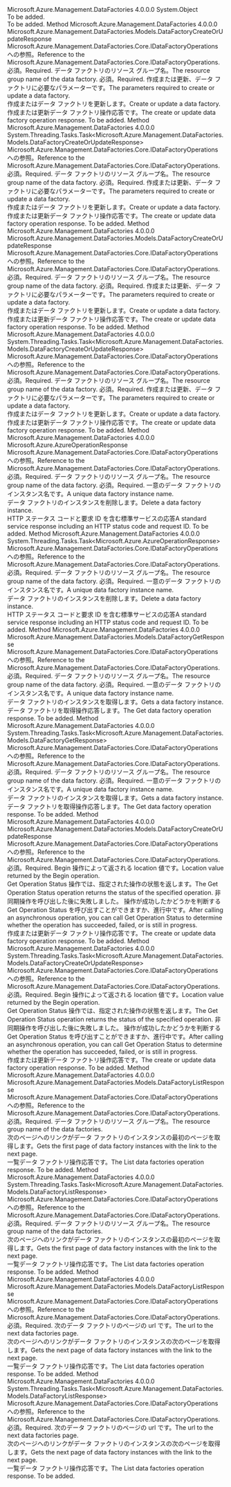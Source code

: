 <Type Name="DataFactoryOperationsExtensions" FullName="Microsoft.Azure.Management.DataFactories.Core.DataFactoryOperationsExtensions">
  <TypeSignature Language="C#" Value="public static class DataFactoryOperationsExtensions" />
  <TypeSignature Language="ILAsm" Value=".class public auto ansi abstract sealed beforefieldinit DataFactoryOperationsExtensions extends System.Object" />
  <TypeSignature Language="DocId" Value="T:Microsoft.Azure.Management.DataFactories.Core.DataFactoryOperationsExtensions" />
  <TypeSignature Language="VB.NET" Value="Public Module DataFactoryOperationsExtensions" />
  <TypeSignature Language="F#" Value="type DataFactoryOperationsExtensions = class" />
  <AssemblyInfo>
    <AssemblyName>Microsoft.Azure.Management.DataFactories</AssemblyName>
    <AssemblyVersion>4.0.0.0</AssemblyVersion>
  </AssemblyInfo>
  <Base>
    <BaseTypeName>System.Object</BaseTypeName>
  </Base>
  <Interfaces />
  <Docs>
    <summary>To be added.</summary>
    <remarks>To be added.</remarks>
  </Docs>
  <Members>
    <Member MemberName="BeginCreateOrUpdate">
      <MemberSignature Language="C#" Value="public static Microsoft.Azure.Management.DataFactories.Models.DataFactoryCreateOrUpdateResponse BeginCreateOrUpdate (this Microsoft.Azure.Management.DataFactories.Core.IDataFactoryOperations operations, string resourceGroupName, Microsoft.Azure.Management.DataFactories.Models.DataFactoryCreateOrUpdateParameters parameters);" />
      <MemberSignature Language="ILAsm" Value=".method public static hidebysig class Microsoft.Azure.Management.DataFactories.Models.DataFactoryCreateOrUpdateResponse BeginCreateOrUpdate(class Microsoft.Azure.Management.DataFactories.Core.IDataFactoryOperations operations, string resourceGroupName, class Microsoft.Azure.Management.DataFactories.Models.DataFactoryCreateOrUpdateParameters parameters) cil managed" />
      <MemberSignature Language="DocId" Value="M:Microsoft.Azure.Management.DataFactories.Core.DataFactoryOperationsExtensions.BeginCreateOrUpdate(Microsoft.Azure.Management.DataFactories.Core.IDataFactoryOperations,System.String,Microsoft.Azure.Management.DataFactories.Models.DataFactoryCreateOrUpdateParameters)" />
      <MemberSignature Language="VB.NET" Value="&lt;Extension()&gt;&#xA;Public Function BeginCreateOrUpdate (operations As IDataFactoryOperations, resourceGroupName As String, parameters As DataFactoryCreateOrUpdateParameters) As DataFactoryCreateOrUpdateResponse" />
      <MemberSignature Language="F#" Value="static member BeginCreateOrUpdate : Microsoft.Azure.Management.DataFactories.Core.IDataFactoryOperations * string * Microsoft.Azure.Management.DataFactories.Models.DataFactoryCreateOrUpdateParameters -&gt; Microsoft.Azure.Management.DataFactories.Models.DataFactoryCreateOrUpdateResponse" Usage="Microsoft.Azure.Management.DataFactories.Core.DataFactoryOperationsExtensions.BeginCreateOrUpdate (operations, resourceGroupName, parameters)" />
      <MemberType>Method</MemberType>
      <AssemblyInfo>
        <AssemblyName>Microsoft.Azure.Management.DataFactories</AssemblyName>
        <AssemblyVersion>4.0.0.0</AssemblyVersion>
      </AssemblyInfo>
      <ReturnValue>
        <ReturnType>Microsoft.Azure.Management.DataFactories.Models.DataFactoryCreateOrUpdateResponse</ReturnType>
      </ReturnValue>
      <Parameters>
        <Parameter Name="operations" Type="Microsoft.Azure.Management.DataFactories.Core.IDataFactoryOperations" RefType="this" />
        <Parameter Name="resourceGroupName" Type="System.String" />
        <Parameter Name="parameters" Type="Microsoft.Azure.Management.DataFactories.Models.DataFactoryCreateOrUpdateParameters" />
      </Parameters>
      <Docs>
        <param name="operations">
            <span data-ttu-id="c0354-101">Microsoft.Azure.Management.DataFactories.Core.IDataFactoryOperations への参照。</span><span class="sxs-lookup"><span data-stu-id="c0354-101">Reference to the Microsoft.Azure.Management.DataFactories.Core.IDataFactoryOperations.</span></span>
            </param>
        <param name="resourceGroupName">
            <span data-ttu-id="c0354-102">必須。</span><span class="sxs-lookup"><span data-stu-id="c0354-102">Required.</span></span> <span data-ttu-id="c0354-103">データ ファクトリのリソース グループ名。</span><span class="sxs-lookup"><span data-stu-id="c0354-103">The resource group name of the data factory.</span></span>
            </param>
        <param name="parameters">
            <span data-ttu-id="c0354-104">必須。</span><span class="sxs-lookup"><span data-stu-id="c0354-104">Required.</span></span> <span data-ttu-id="c0354-105">作成または更新、データ ファクトリに必要なパラメーターです。</span><span class="sxs-lookup"><span data-stu-id="c0354-105">The parameters required to create or update a data factory.</span></span>
            </param>
        <summary>
            <span data-ttu-id="c0354-106">作成またはデータ ファクトリを更新します。</span><span class="sxs-lookup"><span data-stu-id="c0354-106">Create or update a data factory.</span></span>
            </summary>
        <returns>
            <span data-ttu-id="c0354-107">作成または更新データ ファクトリ操作応答です。</span><span class="sxs-lookup"><span data-stu-id="c0354-107">The create or update data factory operation response.</span></span>
            </returns>
        <remarks>To be added.</remarks>
      </Docs>
    </Member>
    <Member MemberName="BeginCreateOrUpdateAsync">
      <MemberSignature Language="C#" Value="public static System.Threading.Tasks.Task&lt;Microsoft.Azure.Management.DataFactories.Models.DataFactoryCreateOrUpdateResponse&gt; BeginCreateOrUpdateAsync (this Microsoft.Azure.Management.DataFactories.Core.IDataFactoryOperations operations, string resourceGroupName, Microsoft.Azure.Management.DataFactories.Models.DataFactoryCreateOrUpdateParameters parameters);" />
      <MemberSignature Language="ILAsm" Value=".method public static hidebysig class System.Threading.Tasks.Task`1&lt;class Microsoft.Azure.Management.DataFactories.Models.DataFactoryCreateOrUpdateResponse&gt; BeginCreateOrUpdateAsync(class Microsoft.Azure.Management.DataFactories.Core.IDataFactoryOperations operations, string resourceGroupName, class Microsoft.Azure.Management.DataFactories.Models.DataFactoryCreateOrUpdateParameters parameters) cil managed" />
      <MemberSignature Language="DocId" Value="M:Microsoft.Azure.Management.DataFactories.Core.DataFactoryOperationsExtensions.BeginCreateOrUpdateAsync(Microsoft.Azure.Management.DataFactories.Core.IDataFactoryOperations,System.String,Microsoft.Azure.Management.DataFactories.Models.DataFactoryCreateOrUpdateParameters)" />
      <MemberSignature Language="VB.NET" Value="&lt;Extension()&gt;&#xA;Public Function BeginCreateOrUpdateAsync (operations As IDataFactoryOperations, resourceGroupName As String, parameters As DataFactoryCreateOrUpdateParameters) As Task(Of DataFactoryCreateOrUpdateResponse)" />
      <MemberSignature Language="F#" Value="static member BeginCreateOrUpdateAsync : Microsoft.Azure.Management.DataFactories.Core.IDataFactoryOperations * string * Microsoft.Azure.Management.DataFactories.Models.DataFactoryCreateOrUpdateParameters -&gt; System.Threading.Tasks.Task&lt;Microsoft.Azure.Management.DataFactories.Models.DataFactoryCreateOrUpdateResponse&gt;" Usage="Microsoft.Azure.Management.DataFactories.Core.DataFactoryOperationsExtensions.BeginCreateOrUpdateAsync (operations, resourceGroupName, parameters)" />
      <MemberType>Method</MemberType>
      <AssemblyInfo>
        <AssemblyName>Microsoft.Azure.Management.DataFactories</AssemblyName>
        <AssemblyVersion>4.0.0.0</AssemblyVersion>
      </AssemblyInfo>
      <ReturnValue>
        <ReturnType>System.Threading.Tasks.Task&lt;Microsoft.Azure.Management.DataFactories.Models.DataFactoryCreateOrUpdateResponse&gt;</ReturnType>
      </ReturnValue>
      <Parameters>
        <Parameter Name="operations" Type="Microsoft.Azure.Management.DataFactories.Core.IDataFactoryOperations" RefType="this" />
        <Parameter Name="resourceGroupName" Type="System.String" />
        <Parameter Name="parameters" Type="Microsoft.Azure.Management.DataFactories.Models.DataFactoryCreateOrUpdateParameters" />
      </Parameters>
      <Docs>
        <param name="operations">
            <span data-ttu-id="c0354-108">Microsoft.Azure.Management.DataFactories.Core.IDataFactoryOperations への参照。</span><span class="sxs-lookup"><span data-stu-id="c0354-108">Reference to the Microsoft.Azure.Management.DataFactories.Core.IDataFactoryOperations.</span></span>
            </param>
        <param name="resourceGroupName">
            <span data-ttu-id="c0354-109">必須。</span><span class="sxs-lookup"><span data-stu-id="c0354-109">Required.</span></span> <span data-ttu-id="c0354-110">データ ファクトリのリソース グループ名。</span><span class="sxs-lookup"><span data-stu-id="c0354-110">The resource group name of the data factory.</span></span>
            </param>
        <param name="parameters">
            <span data-ttu-id="c0354-111">必須。</span><span class="sxs-lookup"><span data-stu-id="c0354-111">Required.</span></span> <span data-ttu-id="c0354-112">作成または更新、データ ファクトリに必要なパラメーターです。</span><span class="sxs-lookup"><span data-stu-id="c0354-112">The parameters required to create or update a data factory.</span></span>
            </param>
        <summary>
            <span data-ttu-id="c0354-113">作成またはデータ ファクトリを更新します。</span><span class="sxs-lookup"><span data-stu-id="c0354-113">Create or update a data factory.</span></span>
            </summary>
        <returns>
            <span data-ttu-id="c0354-114">作成または更新データ ファクトリ操作応答です。</span><span class="sxs-lookup"><span data-stu-id="c0354-114">The create or update data factory operation response.</span></span>
            </returns>
        <remarks>To be added.</remarks>
      </Docs>
    </Member>
    <Member MemberName="CreateOrUpdate">
      <MemberSignature Language="C#" Value="public static Microsoft.Azure.Management.DataFactories.Models.DataFactoryCreateOrUpdateResponse CreateOrUpdate (this Microsoft.Azure.Management.DataFactories.Core.IDataFactoryOperations operations, string resourceGroupName, Microsoft.Azure.Management.DataFactories.Models.DataFactoryCreateOrUpdateParameters parameters);" />
      <MemberSignature Language="ILAsm" Value=".method public static hidebysig class Microsoft.Azure.Management.DataFactories.Models.DataFactoryCreateOrUpdateResponse CreateOrUpdate(class Microsoft.Azure.Management.DataFactories.Core.IDataFactoryOperations operations, string resourceGroupName, class Microsoft.Azure.Management.DataFactories.Models.DataFactoryCreateOrUpdateParameters parameters) cil managed" />
      <MemberSignature Language="DocId" Value="M:Microsoft.Azure.Management.DataFactories.Core.DataFactoryOperationsExtensions.CreateOrUpdate(Microsoft.Azure.Management.DataFactories.Core.IDataFactoryOperations,System.String,Microsoft.Azure.Management.DataFactories.Models.DataFactoryCreateOrUpdateParameters)" />
      <MemberSignature Language="VB.NET" Value="&lt;Extension()&gt;&#xA;Public Function CreateOrUpdate (operations As IDataFactoryOperations, resourceGroupName As String, parameters As DataFactoryCreateOrUpdateParameters) As DataFactoryCreateOrUpdateResponse" />
      <MemberSignature Language="F#" Value="static member CreateOrUpdate : Microsoft.Azure.Management.DataFactories.Core.IDataFactoryOperations * string * Microsoft.Azure.Management.DataFactories.Models.DataFactoryCreateOrUpdateParameters -&gt; Microsoft.Azure.Management.DataFactories.Models.DataFactoryCreateOrUpdateResponse" Usage="Microsoft.Azure.Management.DataFactories.Core.DataFactoryOperationsExtensions.CreateOrUpdate (operations, resourceGroupName, parameters)" />
      <MemberType>Method</MemberType>
      <AssemblyInfo>
        <AssemblyName>Microsoft.Azure.Management.DataFactories</AssemblyName>
        <AssemblyVersion>4.0.0.0</AssemblyVersion>
      </AssemblyInfo>
      <ReturnValue>
        <ReturnType>Microsoft.Azure.Management.DataFactories.Models.DataFactoryCreateOrUpdateResponse</ReturnType>
      </ReturnValue>
      <Parameters>
        <Parameter Name="operations" Type="Microsoft.Azure.Management.DataFactories.Core.IDataFactoryOperations" RefType="this" />
        <Parameter Name="resourceGroupName" Type="System.String" />
        <Parameter Name="parameters" Type="Microsoft.Azure.Management.DataFactories.Models.DataFactoryCreateOrUpdateParameters" />
      </Parameters>
      <Docs>
        <param name="operations">
            <span data-ttu-id="c0354-115">Microsoft.Azure.Management.DataFactories.Core.IDataFactoryOperations への参照。</span><span class="sxs-lookup"><span data-stu-id="c0354-115">Reference to the Microsoft.Azure.Management.DataFactories.Core.IDataFactoryOperations.</span></span>
            </param>
        <param name="resourceGroupName">
            <span data-ttu-id="c0354-116">必須。</span><span class="sxs-lookup"><span data-stu-id="c0354-116">Required.</span></span> <span data-ttu-id="c0354-117">データ ファクトリのリソース グループ名。</span><span class="sxs-lookup"><span data-stu-id="c0354-117">The resource group name of the data factory.</span></span>
            </param>
        <param name="parameters">
            <span data-ttu-id="c0354-118">必須。</span><span class="sxs-lookup"><span data-stu-id="c0354-118">Required.</span></span> <span data-ttu-id="c0354-119">作成または更新、データ ファクトリに必要なパラメーターです。</span><span class="sxs-lookup"><span data-stu-id="c0354-119">The parameters required to create or update a data factory.</span></span>
            </param>
        <summary>
            <span data-ttu-id="c0354-120">作成またはデータ ファクトリを更新します。</span><span class="sxs-lookup"><span data-stu-id="c0354-120">Create or update a data factory.</span></span>
            </summary>
        <returns>
            <span data-ttu-id="c0354-121">作成または更新データ ファクトリ操作応答です。</span><span class="sxs-lookup"><span data-stu-id="c0354-121">The create or update data factory operation response.</span></span>
            </returns>
        <remarks>To be added.</remarks>
      </Docs>
    </Member>
    <Member MemberName="CreateOrUpdateAsync">
      <MemberSignature Language="C#" Value="public static System.Threading.Tasks.Task&lt;Microsoft.Azure.Management.DataFactories.Models.DataFactoryCreateOrUpdateResponse&gt; CreateOrUpdateAsync (this Microsoft.Azure.Management.DataFactories.Core.IDataFactoryOperations operations, string resourceGroupName, Microsoft.Azure.Management.DataFactories.Models.DataFactoryCreateOrUpdateParameters parameters);" />
      <MemberSignature Language="ILAsm" Value=".method public static hidebysig class System.Threading.Tasks.Task`1&lt;class Microsoft.Azure.Management.DataFactories.Models.DataFactoryCreateOrUpdateResponse&gt; CreateOrUpdateAsync(class Microsoft.Azure.Management.DataFactories.Core.IDataFactoryOperations operations, string resourceGroupName, class Microsoft.Azure.Management.DataFactories.Models.DataFactoryCreateOrUpdateParameters parameters) cil managed" />
      <MemberSignature Language="DocId" Value="M:Microsoft.Azure.Management.DataFactories.Core.DataFactoryOperationsExtensions.CreateOrUpdateAsync(Microsoft.Azure.Management.DataFactories.Core.IDataFactoryOperations,System.String,Microsoft.Azure.Management.DataFactories.Models.DataFactoryCreateOrUpdateParameters)" />
      <MemberSignature Language="VB.NET" Value="&lt;Extension()&gt;&#xA;Public Function CreateOrUpdateAsync (operations As IDataFactoryOperations, resourceGroupName As String, parameters As DataFactoryCreateOrUpdateParameters) As Task(Of DataFactoryCreateOrUpdateResponse)" />
      <MemberSignature Language="F#" Value="static member CreateOrUpdateAsync : Microsoft.Azure.Management.DataFactories.Core.IDataFactoryOperations * string * Microsoft.Azure.Management.DataFactories.Models.DataFactoryCreateOrUpdateParameters -&gt; System.Threading.Tasks.Task&lt;Microsoft.Azure.Management.DataFactories.Models.DataFactoryCreateOrUpdateResponse&gt;" Usage="Microsoft.Azure.Management.DataFactories.Core.DataFactoryOperationsExtensions.CreateOrUpdateAsync (operations, resourceGroupName, parameters)" />
      <MemberType>Method</MemberType>
      <AssemblyInfo>
        <AssemblyName>Microsoft.Azure.Management.DataFactories</AssemblyName>
        <AssemblyVersion>4.0.0.0</AssemblyVersion>
      </AssemblyInfo>
      <ReturnValue>
        <ReturnType>System.Threading.Tasks.Task&lt;Microsoft.Azure.Management.DataFactories.Models.DataFactoryCreateOrUpdateResponse&gt;</ReturnType>
      </ReturnValue>
      <Parameters>
        <Parameter Name="operations" Type="Microsoft.Azure.Management.DataFactories.Core.IDataFactoryOperations" RefType="this" />
        <Parameter Name="resourceGroupName" Type="System.String" />
        <Parameter Name="parameters" Type="Microsoft.Azure.Management.DataFactories.Models.DataFactoryCreateOrUpdateParameters" />
      </Parameters>
      <Docs>
        <param name="operations">
            <span data-ttu-id="c0354-122">Microsoft.Azure.Management.DataFactories.Core.IDataFactoryOperations への参照。</span><span class="sxs-lookup"><span data-stu-id="c0354-122">Reference to the Microsoft.Azure.Management.DataFactories.Core.IDataFactoryOperations.</span></span>
            </param>
        <param name="resourceGroupName">
            <span data-ttu-id="c0354-123">必須。</span><span class="sxs-lookup"><span data-stu-id="c0354-123">Required.</span></span> <span data-ttu-id="c0354-124">データ ファクトリのリソース グループ名。</span><span class="sxs-lookup"><span data-stu-id="c0354-124">The resource group name of the data factory.</span></span>
            </param>
        <param name="parameters">
            <span data-ttu-id="c0354-125">必須。</span><span class="sxs-lookup"><span data-stu-id="c0354-125">Required.</span></span> <span data-ttu-id="c0354-126">作成または更新、データ ファクトリに必要なパラメーターです。</span><span class="sxs-lookup"><span data-stu-id="c0354-126">The parameters required to create or update a data factory.</span></span>
            </param>
        <summary>
            <span data-ttu-id="c0354-127">作成またはデータ ファクトリを更新します。</span><span class="sxs-lookup"><span data-stu-id="c0354-127">Create or update a data factory.</span></span>
            </summary>
        <returns>
            <span data-ttu-id="c0354-128">作成または更新データ ファクトリ操作応答です。</span><span class="sxs-lookup"><span data-stu-id="c0354-128">The create or update data factory operation response.</span></span>
            </returns>
        <remarks>To be added.</remarks>
      </Docs>
    </Member>
    <Member MemberName="Delete">
      <MemberSignature Language="C#" Value="public static Microsoft.Azure.AzureOperationResponse Delete (this Microsoft.Azure.Management.DataFactories.Core.IDataFactoryOperations operations, string resourceGroupName, string dataFactoryName);" />
      <MemberSignature Language="ILAsm" Value=".method public static hidebysig class Microsoft.Azure.AzureOperationResponse Delete(class Microsoft.Azure.Management.DataFactories.Core.IDataFactoryOperations operations, string resourceGroupName, string dataFactoryName) cil managed" />
      <MemberSignature Language="DocId" Value="M:Microsoft.Azure.Management.DataFactories.Core.DataFactoryOperationsExtensions.Delete(Microsoft.Azure.Management.DataFactories.Core.IDataFactoryOperations,System.String,System.String)" />
      <MemberSignature Language="VB.NET" Value="&lt;Extension()&gt;&#xA;Public Function Delete (operations As IDataFactoryOperations, resourceGroupName As String, dataFactoryName As String) As AzureOperationResponse" />
      <MemberSignature Language="F#" Value="static member Delete : Microsoft.Azure.Management.DataFactories.Core.IDataFactoryOperations * string * string -&gt; Microsoft.Azure.AzureOperationResponse" Usage="Microsoft.Azure.Management.DataFactories.Core.DataFactoryOperationsExtensions.Delete (operations, resourceGroupName, dataFactoryName)" />
      <MemberType>Method</MemberType>
      <AssemblyInfo>
        <AssemblyName>Microsoft.Azure.Management.DataFactories</AssemblyName>
        <AssemblyVersion>4.0.0.0</AssemblyVersion>
      </AssemblyInfo>
      <ReturnValue>
        <ReturnType>Microsoft.Azure.AzureOperationResponse</ReturnType>
      </ReturnValue>
      <Parameters>
        <Parameter Name="operations" Type="Microsoft.Azure.Management.DataFactories.Core.IDataFactoryOperations" RefType="this" />
        <Parameter Name="resourceGroupName" Type="System.String" />
        <Parameter Name="dataFactoryName" Type="System.String" />
      </Parameters>
      <Docs>
        <param name="operations">
            <span data-ttu-id="c0354-129">Microsoft.Azure.Management.DataFactories.Core.IDataFactoryOperations への参照。</span><span class="sxs-lookup"><span data-stu-id="c0354-129">Reference to the Microsoft.Azure.Management.DataFactories.Core.IDataFactoryOperations.</span></span>
            </param>
        <param name="resourceGroupName">
            <span data-ttu-id="c0354-130">必須。</span><span class="sxs-lookup"><span data-stu-id="c0354-130">Required.</span></span> <span data-ttu-id="c0354-131">データ ファクトリのリソース グループ名。</span><span class="sxs-lookup"><span data-stu-id="c0354-131">The resource group name of the data factory.</span></span>
            </param>
        <param name="dataFactoryName">
            <span data-ttu-id="c0354-132">必須。</span><span class="sxs-lookup"><span data-stu-id="c0354-132">Required.</span></span> <span data-ttu-id="c0354-133">一意のデータ ファクトリのインスタンス名です。</span><span class="sxs-lookup"><span data-stu-id="c0354-133">A unique data factory instance name.</span></span>
            </param>
        <summary>
            <span data-ttu-id="c0354-134">データ ファクトリのインスタンスを削除します。</span><span class="sxs-lookup"><span data-stu-id="c0354-134">Delete a data factory instance.</span></span>
            </summary>
        <returns>
            <span data-ttu-id="c0354-135">HTTP ステータス コードと要求 ID を含む標準サービスの応答</span><span class="sxs-lookup"><span data-stu-id="c0354-135">A standard service response including an HTTP status code and request ID.</span></span>
            </returns>
        <remarks>To be added.</remarks>
      </Docs>
    </Member>
    <Member MemberName="DeleteAsync">
      <MemberSignature Language="C#" Value="public static System.Threading.Tasks.Task&lt;Microsoft.Azure.AzureOperationResponse&gt; DeleteAsync (this Microsoft.Azure.Management.DataFactories.Core.IDataFactoryOperations operations, string resourceGroupName, string dataFactoryName);" />
      <MemberSignature Language="ILAsm" Value=".method public static hidebysig class System.Threading.Tasks.Task`1&lt;class Microsoft.Azure.AzureOperationResponse&gt; DeleteAsync(class Microsoft.Azure.Management.DataFactories.Core.IDataFactoryOperations operations, string resourceGroupName, string dataFactoryName) cil managed" />
      <MemberSignature Language="DocId" Value="M:Microsoft.Azure.Management.DataFactories.Core.DataFactoryOperationsExtensions.DeleteAsync(Microsoft.Azure.Management.DataFactories.Core.IDataFactoryOperations,System.String,System.String)" />
      <MemberSignature Language="VB.NET" Value="&lt;Extension()&gt;&#xA;Public Function DeleteAsync (operations As IDataFactoryOperations, resourceGroupName As String, dataFactoryName As String) As Task(Of AzureOperationResponse)" />
      <MemberSignature Language="F#" Value="static member DeleteAsync : Microsoft.Azure.Management.DataFactories.Core.IDataFactoryOperations * string * string -&gt; System.Threading.Tasks.Task&lt;Microsoft.Azure.AzureOperationResponse&gt;" Usage="Microsoft.Azure.Management.DataFactories.Core.DataFactoryOperationsExtensions.DeleteAsync (operations, resourceGroupName, dataFactoryName)" />
      <MemberType>Method</MemberType>
      <AssemblyInfo>
        <AssemblyName>Microsoft.Azure.Management.DataFactories</AssemblyName>
        <AssemblyVersion>4.0.0.0</AssemblyVersion>
      </AssemblyInfo>
      <ReturnValue>
        <ReturnType>System.Threading.Tasks.Task&lt;Microsoft.Azure.AzureOperationResponse&gt;</ReturnType>
      </ReturnValue>
      <Parameters>
        <Parameter Name="operations" Type="Microsoft.Azure.Management.DataFactories.Core.IDataFactoryOperations" RefType="this" />
        <Parameter Name="resourceGroupName" Type="System.String" />
        <Parameter Name="dataFactoryName" Type="System.String" />
      </Parameters>
      <Docs>
        <param name="operations">
            <span data-ttu-id="c0354-136">Microsoft.Azure.Management.DataFactories.Core.IDataFactoryOperations への参照。</span><span class="sxs-lookup"><span data-stu-id="c0354-136">Reference to the Microsoft.Azure.Management.DataFactories.Core.IDataFactoryOperations.</span></span>
            </param>
        <param name="resourceGroupName">
            <span data-ttu-id="c0354-137">必須。</span><span class="sxs-lookup"><span data-stu-id="c0354-137">Required.</span></span> <span data-ttu-id="c0354-138">データ ファクトリのリソース グループ名。</span><span class="sxs-lookup"><span data-stu-id="c0354-138">The resource group name of the data factory.</span></span>
            </param>
        <param name="dataFactoryName">
            <span data-ttu-id="c0354-139">必須。</span><span class="sxs-lookup"><span data-stu-id="c0354-139">Required.</span></span> <span data-ttu-id="c0354-140">一意のデータ ファクトリのインスタンス名です。</span><span class="sxs-lookup"><span data-stu-id="c0354-140">A unique data factory instance name.</span></span>
            </param>
        <summary>
            <span data-ttu-id="c0354-141">データ ファクトリのインスタンスを削除します。</span><span class="sxs-lookup"><span data-stu-id="c0354-141">Delete a data factory instance.</span></span>
            </summary>
        <returns>
            <span data-ttu-id="c0354-142">HTTP ステータス コードと要求 ID を含む標準サービスの応答</span><span class="sxs-lookup"><span data-stu-id="c0354-142">A standard service response including an HTTP status code and request ID.</span></span>
            </returns>
        <remarks>To be added.</remarks>
      </Docs>
    </Member>
    <Member MemberName="Get">
      <MemberSignature Language="C#" Value="public static Microsoft.Azure.Management.DataFactories.Models.DataFactoryGetResponse Get (this Microsoft.Azure.Management.DataFactories.Core.IDataFactoryOperations operations, string resourceGroupName, string dataFactoryName);" />
      <MemberSignature Language="ILAsm" Value=".method public static hidebysig class Microsoft.Azure.Management.DataFactories.Models.DataFactoryGetResponse Get(class Microsoft.Azure.Management.DataFactories.Core.IDataFactoryOperations operations, string resourceGroupName, string dataFactoryName) cil managed" />
      <MemberSignature Language="DocId" Value="M:Microsoft.Azure.Management.DataFactories.Core.DataFactoryOperationsExtensions.Get(Microsoft.Azure.Management.DataFactories.Core.IDataFactoryOperations,System.String,System.String)" />
      <MemberSignature Language="VB.NET" Value="&lt;Extension()&gt;&#xA;Public Function Get (operations As IDataFactoryOperations, resourceGroupName As String, dataFactoryName As String) As DataFactoryGetResponse" />
      <MemberSignature Language="F#" Value="static member Get : Microsoft.Azure.Management.DataFactories.Core.IDataFactoryOperations * string * string -&gt; Microsoft.Azure.Management.DataFactories.Models.DataFactoryGetResponse" Usage="Microsoft.Azure.Management.DataFactories.Core.DataFactoryOperationsExtensions.Get (operations, resourceGroupName, dataFactoryName)" />
      <MemberType>Method</MemberType>
      <AssemblyInfo>
        <AssemblyName>Microsoft.Azure.Management.DataFactories</AssemblyName>
        <AssemblyVersion>4.0.0.0</AssemblyVersion>
      </AssemblyInfo>
      <ReturnValue>
        <ReturnType>Microsoft.Azure.Management.DataFactories.Models.DataFactoryGetResponse</ReturnType>
      </ReturnValue>
      <Parameters>
        <Parameter Name="operations" Type="Microsoft.Azure.Management.DataFactories.Core.IDataFactoryOperations" RefType="this" />
        <Parameter Name="resourceGroupName" Type="System.String" />
        <Parameter Name="dataFactoryName" Type="System.String" />
      </Parameters>
      <Docs>
        <param name="operations">
            <span data-ttu-id="c0354-143">Microsoft.Azure.Management.DataFactories.Core.IDataFactoryOperations への参照。</span><span class="sxs-lookup"><span data-stu-id="c0354-143">Reference to the Microsoft.Azure.Management.DataFactories.Core.IDataFactoryOperations.</span></span>
            </param>
        <param name="resourceGroupName">
            <span data-ttu-id="c0354-144">必須。</span><span class="sxs-lookup"><span data-stu-id="c0354-144">Required.</span></span> <span data-ttu-id="c0354-145">データ ファクトリのリソース グループ名。</span><span class="sxs-lookup"><span data-stu-id="c0354-145">The resource group name of the data factory.</span></span>
            </param>
        <param name="dataFactoryName">
            <span data-ttu-id="c0354-146">必須。</span><span class="sxs-lookup"><span data-stu-id="c0354-146">Required.</span></span> <span data-ttu-id="c0354-147">一意のデータ ファクトリのインスタンス名です。</span><span class="sxs-lookup"><span data-stu-id="c0354-147">A unique data factory instance name.</span></span>
            </param>
        <summary>
            <span data-ttu-id="c0354-148">データ ファクトリのインスタンスを取得します。</span><span class="sxs-lookup"><span data-stu-id="c0354-148">Gets a data factory instance.</span></span>
            </summary>
        <returns>
            <span data-ttu-id="c0354-149">データ ファクトリを取得操作応答します。</span><span class="sxs-lookup"><span data-stu-id="c0354-149">The Get data factory operation response.</span></span>
            </returns>
        <remarks>To be added.</remarks>
      </Docs>
    </Member>
    <Member MemberName="GetAsync">
      <MemberSignature Language="C#" Value="public static System.Threading.Tasks.Task&lt;Microsoft.Azure.Management.DataFactories.Models.DataFactoryGetResponse&gt; GetAsync (this Microsoft.Azure.Management.DataFactories.Core.IDataFactoryOperations operations, string resourceGroupName, string dataFactoryName);" />
      <MemberSignature Language="ILAsm" Value=".method public static hidebysig class System.Threading.Tasks.Task`1&lt;class Microsoft.Azure.Management.DataFactories.Models.DataFactoryGetResponse&gt; GetAsync(class Microsoft.Azure.Management.DataFactories.Core.IDataFactoryOperations operations, string resourceGroupName, string dataFactoryName) cil managed" />
      <MemberSignature Language="DocId" Value="M:Microsoft.Azure.Management.DataFactories.Core.DataFactoryOperationsExtensions.GetAsync(Microsoft.Azure.Management.DataFactories.Core.IDataFactoryOperations,System.String,System.String)" />
      <MemberSignature Language="VB.NET" Value="&lt;Extension()&gt;&#xA;Public Function GetAsync (operations As IDataFactoryOperations, resourceGroupName As String, dataFactoryName As String) As Task(Of DataFactoryGetResponse)" />
      <MemberSignature Language="F#" Value="static member GetAsync : Microsoft.Azure.Management.DataFactories.Core.IDataFactoryOperations * string * string -&gt; System.Threading.Tasks.Task&lt;Microsoft.Azure.Management.DataFactories.Models.DataFactoryGetResponse&gt;" Usage="Microsoft.Azure.Management.DataFactories.Core.DataFactoryOperationsExtensions.GetAsync (operations, resourceGroupName, dataFactoryName)" />
      <MemberType>Method</MemberType>
      <AssemblyInfo>
        <AssemblyName>Microsoft.Azure.Management.DataFactories</AssemblyName>
        <AssemblyVersion>4.0.0.0</AssemblyVersion>
      </AssemblyInfo>
      <ReturnValue>
        <ReturnType>System.Threading.Tasks.Task&lt;Microsoft.Azure.Management.DataFactories.Models.DataFactoryGetResponse&gt;</ReturnType>
      </ReturnValue>
      <Parameters>
        <Parameter Name="operations" Type="Microsoft.Azure.Management.DataFactories.Core.IDataFactoryOperations" RefType="this" />
        <Parameter Name="resourceGroupName" Type="System.String" />
        <Parameter Name="dataFactoryName" Type="System.String" />
      </Parameters>
      <Docs>
        <param name="operations">
            <span data-ttu-id="c0354-150">Microsoft.Azure.Management.DataFactories.Core.IDataFactoryOperations への参照。</span><span class="sxs-lookup"><span data-stu-id="c0354-150">Reference to the Microsoft.Azure.Management.DataFactories.Core.IDataFactoryOperations.</span></span>
            </param>
        <param name="resourceGroupName">
            <span data-ttu-id="c0354-151">必須。</span><span class="sxs-lookup"><span data-stu-id="c0354-151">Required.</span></span> <span data-ttu-id="c0354-152">データ ファクトリのリソース グループ名。</span><span class="sxs-lookup"><span data-stu-id="c0354-152">The resource group name of the data factory.</span></span>
            </param>
        <param name="dataFactoryName">
            <span data-ttu-id="c0354-153">必須。</span><span class="sxs-lookup"><span data-stu-id="c0354-153">Required.</span></span> <span data-ttu-id="c0354-154">一意のデータ ファクトリのインスタンス名です。</span><span class="sxs-lookup"><span data-stu-id="c0354-154">A unique data factory instance name.</span></span>
            </param>
        <summary>
            <span data-ttu-id="c0354-155">データ ファクトリのインスタンスを取得します。</span><span class="sxs-lookup"><span data-stu-id="c0354-155">Gets a data factory instance.</span></span>
            </summary>
        <returns>
            <span data-ttu-id="c0354-156">データ ファクトリを取得操作応答します。</span><span class="sxs-lookup"><span data-stu-id="c0354-156">The Get data factory operation response.</span></span>
            </returns>
        <remarks>To be added.</remarks>
      </Docs>
    </Member>
    <Member MemberName="GetCreateOrUpdateStatus">
      <MemberSignature Language="C#" Value="public static Microsoft.Azure.Management.DataFactories.Models.DataFactoryCreateOrUpdateResponse GetCreateOrUpdateStatus (this Microsoft.Azure.Management.DataFactories.Core.IDataFactoryOperations operations, string operationStatusLink);" />
      <MemberSignature Language="ILAsm" Value=".method public static hidebysig class Microsoft.Azure.Management.DataFactories.Models.DataFactoryCreateOrUpdateResponse GetCreateOrUpdateStatus(class Microsoft.Azure.Management.DataFactories.Core.IDataFactoryOperations operations, string operationStatusLink) cil managed" />
      <MemberSignature Language="DocId" Value="M:Microsoft.Azure.Management.DataFactories.Core.DataFactoryOperationsExtensions.GetCreateOrUpdateStatus(Microsoft.Azure.Management.DataFactories.Core.IDataFactoryOperations,System.String)" />
      <MemberSignature Language="VB.NET" Value="&lt;Extension()&gt;&#xA;Public Function GetCreateOrUpdateStatus (operations As IDataFactoryOperations, operationStatusLink As String) As DataFactoryCreateOrUpdateResponse" />
      <MemberSignature Language="F#" Value="static member GetCreateOrUpdateStatus : Microsoft.Azure.Management.DataFactories.Core.IDataFactoryOperations * string -&gt; Microsoft.Azure.Management.DataFactories.Models.DataFactoryCreateOrUpdateResponse" Usage="Microsoft.Azure.Management.DataFactories.Core.DataFactoryOperationsExtensions.GetCreateOrUpdateStatus (operations, operationStatusLink)" />
      <MemberType>Method</MemberType>
      <AssemblyInfo>
        <AssemblyName>Microsoft.Azure.Management.DataFactories</AssemblyName>
        <AssemblyVersion>4.0.0.0</AssemblyVersion>
      </AssemblyInfo>
      <ReturnValue>
        <ReturnType>Microsoft.Azure.Management.DataFactories.Models.DataFactoryCreateOrUpdateResponse</ReturnType>
      </ReturnValue>
      <Parameters>
        <Parameter Name="operations" Type="Microsoft.Azure.Management.DataFactories.Core.IDataFactoryOperations" RefType="this" />
        <Parameter Name="operationStatusLink" Type="System.String" />
      </Parameters>
      <Docs>
        <param name="operations">
            <span data-ttu-id="c0354-157">Microsoft.Azure.Management.DataFactories.Core.IDataFactoryOperations への参照。</span><span class="sxs-lookup"><span data-stu-id="c0354-157">Reference to the Microsoft.Azure.Management.DataFactories.Core.IDataFactoryOperations.</span></span>
            </param>
        <param name="operationStatusLink">
            <span data-ttu-id="c0354-158">必須。</span><span class="sxs-lookup"><span data-stu-id="c0354-158">Required.</span></span> <span data-ttu-id="c0354-159">Begin 操作によって返される location 値です。</span><span class="sxs-lookup"><span data-stu-id="c0354-159">Location value returned by the Begin operation.</span></span>
            </param>
        <summary>
            <span data-ttu-id="c0354-160">Get Operation Status 操作では、指定された操作の状態を返します。</span><span class="sxs-lookup"><span data-stu-id="c0354-160">The Get Operation Status operation returns the status of the specified operation.</span></span> <span data-ttu-id="c0354-161">非同期操作を呼び出した後に失敗しました。 操作が成功したかどうかを判断する Get Operation Status を呼び出すことができますか、進行中です。</span><span class="sxs-lookup"><span data-stu-id="c0354-161">After calling an asynchronous operation, you can call Get Operation Status to determine whether the operation has succeeded, failed, or is still in progress.</span></span>
            </summary>
        <returns>
            <span data-ttu-id="c0354-162">作成または更新データ ファクトリ操作応答です。</span><span class="sxs-lookup"><span data-stu-id="c0354-162">The create or update data factory operation response.</span></span>
            </returns>
        <remarks>To be added.</remarks>
      </Docs>
    </Member>
    <Member MemberName="GetCreateOrUpdateStatusAsync">
      <MemberSignature Language="C#" Value="public static System.Threading.Tasks.Task&lt;Microsoft.Azure.Management.DataFactories.Models.DataFactoryCreateOrUpdateResponse&gt; GetCreateOrUpdateStatusAsync (this Microsoft.Azure.Management.DataFactories.Core.IDataFactoryOperations operations, string operationStatusLink);" />
      <MemberSignature Language="ILAsm" Value=".method public static hidebysig class System.Threading.Tasks.Task`1&lt;class Microsoft.Azure.Management.DataFactories.Models.DataFactoryCreateOrUpdateResponse&gt; GetCreateOrUpdateStatusAsync(class Microsoft.Azure.Management.DataFactories.Core.IDataFactoryOperations operations, string operationStatusLink) cil managed" />
      <MemberSignature Language="DocId" Value="M:Microsoft.Azure.Management.DataFactories.Core.DataFactoryOperationsExtensions.GetCreateOrUpdateStatusAsync(Microsoft.Azure.Management.DataFactories.Core.IDataFactoryOperations,System.String)" />
      <MemberSignature Language="VB.NET" Value="&lt;Extension()&gt;&#xA;Public Function GetCreateOrUpdateStatusAsync (operations As IDataFactoryOperations, operationStatusLink As String) As Task(Of DataFactoryCreateOrUpdateResponse)" />
      <MemberSignature Language="F#" Value="static member GetCreateOrUpdateStatusAsync : Microsoft.Azure.Management.DataFactories.Core.IDataFactoryOperations * string -&gt; System.Threading.Tasks.Task&lt;Microsoft.Azure.Management.DataFactories.Models.DataFactoryCreateOrUpdateResponse&gt;" Usage="Microsoft.Azure.Management.DataFactories.Core.DataFactoryOperationsExtensions.GetCreateOrUpdateStatusAsync (operations, operationStatusLink)" />
      <MemberType>Method</MemberType>
      <AssemblyInfo>
        <AssemblyName>Microsoft.Azure.Management.DataFactories</AssemblyName>
        <AssemblyVersion>4.0.0.0</AssemblyVersion>
      </AssemblyInfo>
      <ReturnValue>
        <ReturnType>System.Threading.Tasks.Task&lt;Microsoft.Azure.Management.DataFactories.Models.DataFactoryCreateOrUpdateResponse&gt;</ReturnType>
      </ReturnValue>
      <Parameters>
        <Parameter Name="operations" Type="Microsoft.Azure.Management.DataFactories.Core.IDataFactoryOperations" RefType="this" />
        <Parameter Name="operationStatusLink" Type="System.String" />
      </Parameters>
      <Docs>
        <param name="operations">
            <span data-ttu-id="c0354-163">Microsoft.Azure.Management.DataFactories.Core.IDataFactoryOperations への参照。</span><span class="sxs-lookup"><span data-stu-id="c0354-163">Reference to the Microsoft.Azure.Management.DataFactories.Core.IDataFactoryOperations.</span></span>
            </param>
        <param name="operationStatusLink">
            <span data-ttu-id="c0354-164">必須。</span><span class="sxs-lookup"><span data-stu-id="c0354-164">Required.</span></span> <span data-ttu-id="c0354-165">Begin 操作によって返される location 値です。</span><span class="sxs-lookup"><span data-stu-id="c0354-165">Location value returned by the Begin operation.</span></span>
            </param>
        <summary>
            <span data-ttu-id="c0354-166">Get Operation Status 操作では、指定された操作の状態を返します。</span><span class="sxs-lookup"><span data-stu-id="c0354-166">The Get Operation Status operation returns the status of the specified operation.</span></span> <span data-ttu-id="c0354-167">非同期操作を呼び出した後に失敗しました。 操作が成功したかどうかを判断する Get Operation Status を呼び出すことができますか、進行中です。</span><span class="sxs-lookup"><span data-stu-id="c0354-167">After calling an asynchronous operation, you can call Get Operation Status to determine whether the operation has succeeded, failed, or is still in progress.</span></span>
            </summary>
        <returns>
            <span data-ttu-id="c0354-168">作成または更新データ ファクトリ操作応答です。</span><span class="sxs-lookup"><span data-stu-id="c0354-168">The create or update data factory operation response.</span></span>
            </returns>
        <remarks>To be added.</remarks>
      </Docs>
    </Member>
    <Member MemberName="List">
      <MemberSignature Language="C#" Value="public static Microsoft.Azure.Management.DataFactories.Models.DataFactoryListResponse List (this Microsoft.Azure.Management.DataFactories.Core.IDataFactoryOperations operations, string resourceGroupName);" />
      <MemberSignature Language="ILAsm" Value=".method public static hidebysig class Microsoft.Azure.Management.DataFactories.Models.DataFactoryListResponse List(class Microsoft.Azure.Management.DataFactories.Core.IDataFactoryOperations operations, string resourceGroupName) cil managed" />
      <MemberSignature Language="DocId" Value="M:Microsoft.Azure.Management.DataFactories.Core.DataFactoryOperationsExtensions.List(Microsoft.Azure.Management.DataFactories.Core.IDataFactoryOperations,System.String)" />
      <MemberSignature Language="VB.NET" Value="&lt;Extension()&gt;&#xA;Public Function List (operations As IDataFactoryOperations, resourceGroupName As String) As DataFactoryListResponse" />
      <MemberSignature Language="F#" Value="static member List : Microsoft.Azure.Management.DataFactories.Core.IDataFactoryOperations * string -&gt; Microsoft.Azure.Management.DataFactories.Models.DataFactoryListResponse" Usage="Microsoft.Azure.Management.DataFactories.Core.DataFactoryOperationsExtensions.List (operations, resourceGroupName)" />
      <MemberType>Method</MemberType>
      <AssemblyInfo>
        <AssemblyName>Microsoft.Azure.Management.DataFactories</AssemblyName>
        <AssemblyVersion>4.0.0.0</AssemblyVersion>
      </AssemblyInfo>
      <ReturnValue>
        <ReturnType>Microsoft.Azure.Management.DataFactories.Models.DataFactoryListResponse</ReturnType>
      </ReturnValue>
      <Parameters>
        <Parameter Name="operations" Type="Microsoft.Azure.Management.DataFactories.Core.IDataFactoryOperations" RefType="this" />
        <Parameter Name="resourceGroupName" Type="System.String" />
      </Parameters>
      <Docs>
        <param name="operations">
            <span data-ttu-id="c0354-169">Microsoft.Azure.Management.DataFactories.Core.IDataFactoryOperations への参照。</span><span class="sxs-lookup"><span data-stu-id="c0354-169">Reference to the Microsoft.Azure.Management.DataFactories.Core.IDataFactoryOperations.</span></span>
            </param>
        <param name="resourceGroupName">
            <span data-ttu-id="c0354-170">必須。</span><span class="sxs-lookup"><span data-stu-id="c0354-170">Required.</span></span> <span data-ttu-id="c0354-171">データ ファクトリのリソース グループ名。</span><span class="sxs-lookup"><span data-stu-id="c0354-171">The resource group name of the data factories.</span></span>
            </param>
        <summary>
            <span data-ttu-id="c0354-172">次のページへのリンクがデータ ファクトリのインスタンスの最初のページを取得します。</span><span class="sxs-lookup"><span data-stu-id="c0354-172">Gets the first page of data factory instances with the link to the next page.</span></span>
            </summary>
        <returns>
            <span data-ttu-id="c0354-173">一覧データ ファクトリ操作応答です。</span><span class="sxs-lookup"><span data-stu-id="c0354-173">The List data factories operation response.</span></span>
            </returns>
        <remarks>To be added.</remarks>
      </Docs>
    </Member>
    <Member MemberName="ListAsync">
      <MemberSignature Language="C#" Value="public static System.Threading.Tasks.Task&lt;Microsoft.Azure.Management.DataFactories.Models.DataFactoryListResponse&gt; ListAsync (this Microsoft.Azure.Management.DataFactories.Core.IDataFactoryOperations operations, string resourceGroupName);" />
      <MemberSignature Language="ILAsm" Value=".method public static hidebysig class System.Threading.Tasks.Task`1&lt;class Microsoft.Azure.Management.DataFactories.Models.DataFactoryListResponse&gt; ListAsync(class Microsoft.Azure.Management.DataFactories.Core.IDataFactoryOperations operations, string resourceGroupName) cil managed" />
      <MemberSignature Language="DocId" Value="M:Microsoft.Azure.Management.DataFactories.Core.DataFactoryOperationsExtensions.ListAsync(Microsoft.Azure.Management.DataFactories.Core.IDataFactoryOperations,System.String)" />
      <MemberSignature Language="VB.NET" Value="&lt;Extension()&gt;&#xA;Public Function ListAsync (operations As IDataFactoryOperations, resourceGroupName As String) As Task(Of DataFactoryListResponse)" />
      <MemberSignature Language="F#" Value="static member ListAsync : Microsoft.Azure.Management.DataFactories.Core.IDataFactoryOperations * string -&gt; System.Threading.Tasks.Task&lt;Microsoft.Azure.Management.DataFactories.Models.DataFactoryListResponse&gt;" Usage="Microsoft.Azure.Management.DataFactories.Core.DataFactoryOperationsExtensions.ListAsync (operations, resourceGroupName)" />
      <MemberType>Method</MemberType>
      <AssemblyInfo>
        <AssemblyName>Microsoft.Azure.Management.DataFactories</AssemblyName>
        <AssemblyVersion>4.0.0.0</AssemblyVersion>
      </AssemblyInfo>
      <ReturnValue>
        <ReturnType>System.Threading.Tasks.Task&lt;Microsoft.Azure.Management.DataFactories.Models.DataFactoryListResponse&gt;</ReturnType>
      </ReturnValue>
      <Parameters>
        <Parameter Name="operations" Type="Microsoft.Azure.Management.DataFactories.Core.IDataFactoryOperations" RefType="this" />
        <Parameter Name="resourceGroupName" Type="System.String" />
      </Parameters>
      <Docs>
        <param name="operations">
            <span data-ttu-id="c0354-174">Microsoft.Azure.Management.DataFactories.Core.IDataFactoryOperations への参照。</span><span class="sxs-lookup"><span data-stu-id="c0354-174">Reference to the Microsoft.Azure.Management.DataFactories.Core.IDataFactoryOperations.</span></span>
            </param>
        <param name="resourceGroupName">
            <span data-ttu-id="c0354-175">必須。</span><span class="sxs-lookup"><span data-stu-id="c0354-175">Required.</span></span> <span data-ttu-id="c0354-176">データ ファクトリのリソース グループ名。</span><span class="sxs-lookup"><span data-stu-id="c0354-176">The resource group name of the data factories.</span></span>
            </param>
        <summary>
            <span data-ttu-id="c0354-177">次のページへのリンクがデータ ファクトリのインスタンスの最初のページを取得します。</span><span class="sxs-lookup"><span data-stu-id="c0354-177">Gets the first page of data factory instances with the link to the next page.</span></span>
            </summary>
        <returns>
            <span data-ttu-id="c0354-178">一覧データ ファクトリ操作応答です。</span><span class="sxs-lookup"><span data-stu-id="c0354-178">The List data factories operation response.</span></span>
            </returns>
        <remarks>To be added.</remarks>
      </Docs>
    </Member>
    <Member MemberName="ListNext">
      <MemberSignature Language="C#" Value="public static Microsoft.Azure.Management.DataFactories.Models.DataFactoryListResponse ListNext (this Microsoft.Azure.Management.DataFactories.Core.IDataFactoryOperations operations, string nextLink);" />
      <MemberSignature Language="ILAsm" Value=".method public static hidebysig class Microsoft.Azure.Management.DataFactories.Models.DataFactoryListResponse ListNext(class Microsoft.Azure.Management.DataFactories.Core.IDataFactoryOperations operations, string nextLink) cil managed" />
      <MemberSignature Language="DocId" Value="M:Microsoft.Azure.Management.DataFactories.Core.DataFactoryOperationsExtensions.ListNext(Microsoft.Azure.Management.DataFactories.Core.IDataFactoryOperations,System.String)" />
      <MemberSignature Language="VB.NET" Value="&lt;Extension()&gt;&#xA;Public Function ListNext (operations As IDataFactoryOperations, nextLink As String) As DataFactoryListResponse" />
      <MemberSignature Language="F#" Value="static member ListNext : Microsoft.Azure.Management.DataFactories.Core.IDataFactoryOperations * string -&gt; Microsoft.Azure.Management.DataFactories.Models.DataFactoryListResponse" Usage="Microsoft.Azure.Management.DataFactories.Core.DataFactoryOperationsExtensions.ListNext (operations, nextLink)" />
      <MemberType>Method</MemberType>
      <AssemblyInfo>
        <AssemblyName>Microsoft.Azure.Management.DataFactories</AssemblyName>
        <AssemblyVersion>4.0.0.0</AssemblyVersion>
      </AssemblyInfo>
      <ReturnValue>
        <ReturnType>Microsoft.Azure.Management.DataFactories.Models.DataFactoryListResponse</ReturnType>
      </ReturnValue>
      <Parameters>
        <Parameter Name="operations" Type="Microsoft.Azure.Management.DataFactories.Core.IDataFactoryOperations" RefType="this" />
        <Parameter Name="nextLink" Type="System.String" />
      </Parameters>
      <Docs>
        <param name="operations">
            <span data-ttu-id="c0354-179">Microsoft.Azure.Management.DataFactories.Core.IDataFactoryOperations への参照。</span><span class="sxs-lookup"><span data-stu-id="c0354-179">Reference to the Microsoft.Azure.Management.DataFactories.Core.IDataFactoryOperations.</span></span>
            </param>
        <param name="nextLink">
            <span data-ttu-id="c0354-180">必須。</span><span class="sxs-lookup"><span data-stu-id="c0354-180">Required.</span></span> <span data-ttu-id="c0354-181">次のデータ ファクトリのページの url です。</span><span class="sxs-lookup"><span data-stu-id="c0354-181">The url to the next data factories page.</span></span>
            </param>
        <summary>
            <span data-ttu-id="c0354-182">次のページへのリンクがデータ ファクトリのインスタンスの次のページを取得します。</span><span class="sxs-lookup"><span data-stu-id="c0354-182">Gets the next page of data factory instances with the link to the next page.</span></span>
            </summary>
        <returns>
            <span data-ttu-id="c0354-183">一覧データ ファクトリ操作応答です。</span><span class="sxs-lookup"><span data-stu-id="c0354-183">The List data factories operation response.</span></span>
            </returns>
        <remarks>To be added.</remarks>
      </Docs>
    </Member>
    <Member MemberName="ListNextAsync">
      <MemberSignature Language="C#" Value="public static System.Threading.Tasks.Task&lt;Microsoft.Azure.Management.DataFactories.Models.DataFactoryListResponse&gt; ListNextAsync (this Microsoft.Azure.Management.DataFactories.Core.IDataFactoryOperations operations, string nextLink);" />
      <MemberSignature Language="ILAsm" Value=".method public static hidebysig class System.Threading.Tasks.Task`1&lt;class Microsoft.Azure.Management.DataFactories.Models.DataFactoryListResponse&gt; ListNextAsync(class Microsoft.Azure.Management.DataFactories.Core.IDataFactoryOperations operations, string nextLink) cil managed" />
      <MemberSignature Language="DocId" Value="M:Microsoft.Azure.Management.DataFactories.Core.DataFactoryOperationsExtensions.ListNextAsync(Microsoft.Azure.Management.DataFactories.Core.IDataFactoryOperations,System.String)" />
      <MemberSignature Language="VB.NET" Value="&lt;Extension()&gt;&#xA;Public Function ListNextAsync (operations As IDataFactoryOperations, nextLink As String) As Task(Of DataFactoryListResponse)" />
      <MemberSignature Language="F#" Value="static member ListNextAsync : Microsoft.Azure.Management.DataFactories.Core.IDataFactoryOperations * string -&gt; System.Threading.Tasks.Task&lt;Microsoft.Azure.Management.DataFactories.Models.DataFactoryListResponse&gt;" Usage="Microsoft.Azure.Management.DataFactories.Core.DataFactoryOperationsExtensions.ListNextAsync (operations, nextLink)" />
      <MemberType>Method</MemberType>
      <AssemblyInfo>
        <AssemblyName>Microsoft.Azure.Management.DataFactories</AssemblyName>
        <AssemblyVersion>4.0.0.0</AssemblyVersion>
      </AssemblyInfo>
      <ReturnValue>
        <ReturnType>System.Threading.Tasks.Task&lt;Microsoft.Azure.Management.DataFactories.Models.DataFactoryListResponse&gt;</ReturnType>
      </ReturnValue>
      <Parameters>
        <Parameter Name="operations" Type="Microsoft.Azure.Management.DataFactories.Core.IDataFactoryOperations" RefType="this" />
        <Parameter Name="nextLink" Type="System.String" />
      </Parameters>
      <Docs>
        <param name="operations">
            <span data-ttu-id="c0354-184">Microsoft.Azure.Management.DataFactories.Core.IDataFactoryOperations への参照。</span><span class="sxs-lookup"><span data-stu-id="c0354-184">Reference to the Microsoft.Azure.Management.DataFactories.Core.IDataFactoryOperations.</span></span>
            </param>
        <param name="nextLink">
            <span data-ttu-id="c0354-185">必須。</span><span class="sxs-lookup"><span data-stu-id="c0354-185">Required.</span></span> <span data-ttu-id="c0354-186">次のデータ ファクトリのページの url です。</span><span class="sxs-lookup"><span data-stu-id="c0354-186">The url to the next data factories page.</span></span>
            </param>
        <summary>
            <span data-ttu-id="c0354-187">次のページへのリンクがデータ ファクトリのインスタンスの次のページを取得します。</span><span class="sxs-lookup"><span data-stu-id="c0354-187">Gets the next page of data factory instances with the link to the next page.</span></span>
            </summary>
        <returns>
            <span data-ttu-id="c0354-188">一覧データ ファクトリ操作応答です。</span><span class="sxs-lookup"><span data-stu-id="c0354-188">The List data factories operation response.</span></span>
            </returns>
        <remarks>To be added.</remarks>
      </Docs>
    </Member>
  </Members>
</Type>